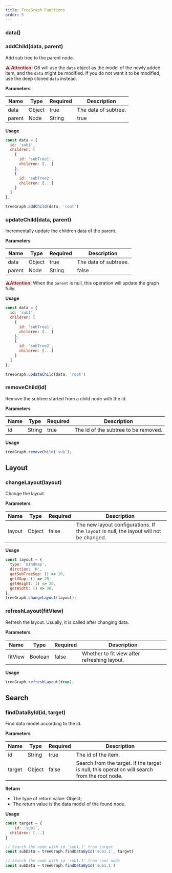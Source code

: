 ```yaml
---
title: TreeGraph Functions
order: 5
---
```


### data()

### addChild(data, parent)

Add sub tree to the parent node.

<span style="background-color: rgb(251, 233, 231); color: rgb(139, 53, 56)"><strong>⚠️ Attention:</strong></span> G6 will use the `data` object as the model of the newly added item, and the `data` might be modified. If you do not want it to be modified, use the deep cloned `data` instead.

**Parameters**

| Name   | Type   | Required | Description          |
| ------ | ------ | -------- | -------------------- |
| data   | Object | true     | The data of subtree. |
| parent | Node   | String   | true                 | The id or instance of parent node. |

**Usage**

```javascript
const data = {
  id: 'sub1',
  children: [
    {
      id: 'subTree1',
      children: [...]
    },
    {
      id: 'subTree2',
      children: [...]
    }
  ]
};

treeGraph.addChild(data, 'root')
```

### updateChild(data, parent)

Incrementally update the children data of the parent.

**Parameters**

| Name   | Type   | Required | Description           |
| ------ | ------ | -------- | --------------------- |
| data   | Object | true     | The data of subtreee. |
| parent | Node   | String   | false                 | The id or instance of parent node. |

<span style="background-color: rgb(251, 233, 231); color: rgb(139, 53, 56)"><strong>⚠️Attention:</strong></span> When the `parent` is null, this operation will update the graph fully.

**Usage**

```javascript
const data = {
  id: 'sub1',
  children: [
    {
      id: 'subTree1',
      children: [...]
    },
    {
      id: 'subTree2',
      children: [...]
    }
  ]
};

treeGraph.updateChild(data, 'root')
```

### removeChild(id)

Remove the subtree started from a child node with the id.

**Parameters**

| Name | Type   | Required | Description                          |
| ---- | ------ | -------- | ------------------------------------ |
| id   | String | true     | The id of the subtree to be removed. |

**Usage**

```javascript
treeGraph.removeChild('sub');
```

## Layout

### changeLayout(layout)

Change the layout.

**Parameters**

| Name | Type | Required | Description |
| --- | --- | --- | --- |
| layout | Object | false | The new layout configurations. If the `layout` is null, the layout will not be changed. |

**Usage**

```javascript
const layout = {
  type: 'mindmap',
  dirction: 'H',
  getSubTreeSep: () => 20,
  getVGap: () => 25,
  getHeight: () => 30,
  getWidth: () => 30,
};
treeGraph.changeLayout(layout);
```

### refreshLayout(fitView)

Refresh the layout. Usually, it is called after changing data.

**Parameters**

| Name    | Type    | Required | Description                                  |
| ------- | ------- | -------- | -------------------------------------------- |
| fitView | Boolean | false    | Whether to fit view after refreshing layout. |

**Usage**

```javascript
treeGraph.refreshLayout(true);
```

## Search

### findDataById(id, target)

Find data model according to the id.

**Parameters**

| Name | Type | Required | Description |
| --- | --- | --- | --- |
| id | String | true | The id of the item. |
| target | Object | false | Search from the target. If the target is null, this operation will search from the root node. |

**Return**

- The type of return value: Object;
- The return value is the data model of the found node.

**Usage**

```javascript
const target = {
	id: 'sub1',
  children: [...]
}

// Search the node with id 'sub1.1' from target
const subData = treeGraph.findDataById('sub1.1', target)

// Search the node with id 'sub1.1' from root node
const subData = treeGraph.findDataById('sub1.1')
```
